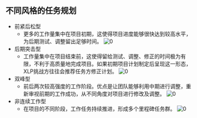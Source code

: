 ## 不同风格的任务规划
* 前紧后松型  
	* 更多的工作量集中在项目初期，这使得项目进度能够很快达到较高水平，为后期测试、调整留出足够时间。
![0](../pic/4-20-1.jpg "0") 
* 后期突击型
	* 工作量集中在项目结束前，这使得留给测试、调整、修正的时间极为有限，不利于高质量地完成项目。如果初期项目计划制定后呈现这一形态，XLP挑战方往往会推荐任务方修正计划。
![0](../pic/4-20-2.jpg "0") 
* 双峰型
	* 前后两次较高强度的工作阶段。优点是让团队能够利用中期进行调整，重新审视前期的工作成功，从不同角度对项目进行修改及调整。
![0](../pic/4-20-3.jpg "0") 
* 非连续工作型
	* 在项目的不同阶段，工作任务持续推进，形成多个里程碑任务群。
![0](../pic/4-20-4.jpg "0") 

